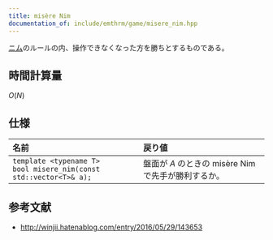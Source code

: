 ```yaml
---
title: misère Nim
documentation_of: include/emthrm/game/misere_nim.hpp
---
```


[ニム](nim.md)のルールの内、操作できなくなった方を勝ちとするものである。


## 時間計算量

$O(N)$


## 仕様

|名前|戻り値|
|:--|:--|
|`template <typename T>`<br>`bool misere_nim(const std::vector<T>& a);`|盤面が $A$ のときの misère Nim で先手が勝利するか。|


## 参考文献

- http://winjii.hatenablog.com/entry/2016/05/29/143653
